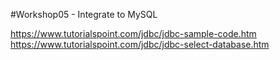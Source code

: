 #Workshop05 - Integrate to MySQL

https://www.tutorialspoint.com/jdbc/jdbc-sample-code.htm
https://www.tutorialspoint.com/jdbc/jdbc-select-database.htm
